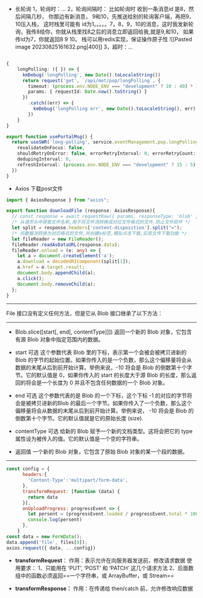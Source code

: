 - 长轮询
1，轮询时：...
2，轮询间隔时：   比如轮询时 收到一条消息id 是8，然后间隔几秒， 你那边有新消息， 9和10，先推送给别的轮询客户端，再把9，10压入栈， 这时栈里可能有 id为1。。。。。7，8，9，10的消息，这时我发新轮询，我传8给你，你就从栈里找8之后的消息立即返回给我,就是9,和10， 如果传id为7，你就返回8 9 10。
栈可以用redis实现，保证操作原子性
![[Pasted image 20230825161632.png|400]]
3，超时：...
```ts

{
    longPolling: ({ }) => {
      kmDebug('longPolling', new Date().toLocaleString())
      return request('get', `/api/mot/pop/longPolling`, {
        timeout: (process.env.NODE_ENV === "development" ? 10 : 40) * 1000,
        params: { requestId: Date.now().toString() }
      })
        .catch((err) => {
          kmDebug('longPolling err', new Date().toLocaleString(), err)
        })
    }
}

export function usePortalMsg() {
  return useSWR('long-polling', service.eventManagement.pop.longPolling, {
    revalidateOnFocus: false,
    shouldRetryOnError: false, errorRetryInterval: 0, errorRetryCount: 0,
    dedupingInterval: 0,
    refreshInterval: (process.env.NODE_ENV === "development" ? 15 : 5) * 1000,
  })
}
```


- Axios 下载post文件
```ts
import { AxiosResponse } from "axios";

export function downloadFile (response: AxiosResponse){
  // const response = await requestRaw({ params, responseType: 'blob' });
  /* 从请求头中获取文件名称,用于将文件流转换成对应文件格式的文件,防止文件损坏 */
  let split = response.headers['content-disposition'].split("=");
  /* 将数据流转换为对应格式的文件,并创建a标签,模拟点击下载,实现文件下载功能 */
  let fileReader = new FileReader();
  fileReader.readAsDataURL(response.data);
  fileReader.onload = (e: any) => {
    let a = document.createElement('a');
    a.download = decodeURIComponent(split[1]);
    a.href = e.target.result;
    document.body.appendChild(a);
    a.click();
    document.body.removeChild(a);
  };
}
```

--- 

File 接口没有定义任何方法，但是它从 Blob 接口继承了以下方法：

--- 
- Blob.slice([start[, end[, contentType]]])
返回一个新的 Blob 对象，它包含有源 Blob 对象中指定范围内的数据。

- start 可选
这个参数代表 Blob 里的下标，表示第一个会被会被拷贝进新的 Blob 的字节的起始位置。如果你传入的是一个负数，那么这个偏移量将会从数据的末尾从后到前开始计算。举例来说，-10 将会是 Blob 的倒数第十个字节。它的默认值是 0，如果你传入的 start 的长度大于源 Blob 的长度，那么返回的将会是一个长度为 0 并且不包含任何数据的一个 Blob 对象。

- end 可选
这个参数代表的是 Blob 的一个下标，这个下标 -1 的对应的字节将会是被拷贝进新的Blob 的最后一个字节。如果你传入了一个负数，那么这个偏移量将会从数据的末尾从后到前开始计算。举例来说， -10 将会是 Blob 的倒数第十个字节。它的默认值就是它的原始长度 (size).

- contentType 可选
给新的 Blob 赋予一个新的文档类型。这将会把它的 type 属性设为被传入的值。它的默认值是一个空的字符串。

- 返回值
一个新的 Blob 对象，它包含了原始 Blob 对象的某一个段的数据。

---

```js
const config = {
      headers:{
        'Content-Type':'multipart/form-data',
      },
      transformRequest: [function (data) {
        return data
      }],
      onUploadProgress: progressEvent => {
        let persent = (progressEvent.loaded / progressEvent.total * 100 | 0) //上传进度百分比
        console.log(persent)
      },
    }
const data = new FormData();
data.append('file', files[0]);
axios.request({ data, ...config})
```
- **transformRequest**：
作用：表示允许在向服务器发送前，修改请求数据
使用要求：
1、只能用在 ‘PUT’, ‘POST’ 和 ‘PATCH’ 这几个请求方法
2、后面数组中的函数必须返回==一个字符串，或 ArrayBuffer，或 Stream==

- **transformResponse：**
作用：在传递给 then/catch 前，允许修改响应数据